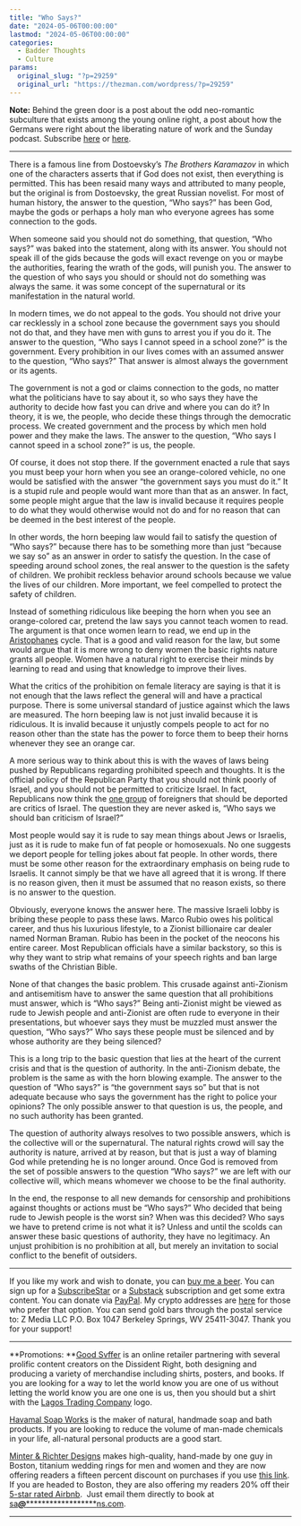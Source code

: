 ```yaml
---
title: "Who Says?"
date: "2024-05-06T00:00:00"
lastmod: "2024-05-06T00:00:00"
categories:
  - Badder Thoughts
  - Culture
params:
  original_slug: "?p=29259"
  original_url: "https://thezman.com/wordpress/?p=29259"
---
```


**Note:** Behind the green door is a post about the odd neo-romantic
subculture that exists among the young online right, a post about how
the Germans were right about the liberating nature of work and the
Sunday podcast. Subscribe
<a href="https://www.subscribestar.com/the-z-blog" rel="noopener"
target="_blank">here</a> or
<a href="https://thedissident.substack.com/" rel="noopener"
target="_blank">here</a>.

------------------------------------------------------------------------

There is a famous line from Dostoevsky’s *The Brothers Karamazov* in
which one of the characters asserts that if God does not exist, then
everything is permitted. This has been resaid many ways and attributed
to many people, but the original is from Dostoevsky, the great Russian
novelist. For most of human history, the answer to the question, “Who
says?” has been God, maybe the gods or perhaps a holy man who everyone
agrees has some connection to the gods.

When someone said you should not do something, that question, “Who
says?” was baked into the statement, along with its answer. You should
not speak ill of the gids because the gods will exact revenge on you or
maybe the authorities, fearing the wrath of the gods, will punish you.
The answer to the question of who says you should or should not do
something was always the same. it was some concept of the supernatural
or its manifestation in the natural world.

In modern times, we do not appeal to the gods. You should not drive your
car recklessly in a school zone because the government says you should
not do that, and they have men with guns to arrest you if you do it. The
answer to the question, “Who says I cannot speed in a school zone?” is
the government. Every prohibition in our lives comes with an assumed
answer to the question, “Who says?” That answer is almost always the
government or its agents.

The government is not a god or claims connection to the gods, no matter
what the politicians have to say about it, so who says they have the
authority to decide how fast you can drive and where you can do it? In
theory, it is we, the people, who decide these things through the
democratic process. We created government and the process by which men
hold power and they make the laws. The answer to the question, “Who says
I cannot speed in a school zone?” is us, the people.

Of course, it does not stop there. If the government enacted a rule that
says you must beep your horn when you see an orange-colored vehicle, no
one would be satisfied with the answer “the government says you must do
it.” It is a stupid rule and people would want more than that as an
answer. In fact, some people might argue that the law is invalid because
it requires people to do what they would otherwise would not do and for
no reason that can be deemed in the best interest of the people.

In other words, the horn beeping law would fail to satisfy the question
of “Who says?” because there has to be something more than just “because
we say so” as an answer in order to satisfy the question. In the case of
speeding around school zones, the real answer to the question is the
safety of children. We prohibit reckless behavior around schools because
we value the lives of our children. More important, we feel compelled to
protect the safety of children.

Instead of something ridiculous like beeping the horn when you see an
orange-colored car, pretend the law says you cannot teach women to read.
The argument is that once women learn to read, we end up in the
<a href="https://en.wikipedia.org/wiki/Assemblywomen" rel="noopener"
target="_blank">Aristophanes</a> cycle. That is a good and valid reason
for the law, but some would argue that it is more wrong to deny women
the basic rights nature grants all people. Women have a natural right to
exercise their minds by learning to read and using that knowledge to
improve their lives.

What the critics of the prohibition on female literacy are saying is
that it is not enough that the laws reflect the general will and have a
practical purpose. There is some universal standard of justice against
which the laws are measured. The horn beeping law is not just invalid
because it is ridiculous. It is invalid because it unjustly compels
people to act for no reason other than the state has the power to force
them to beep their horns whenever they see an orange car.

A more serious way to think about this is with the waves of laws being
pushed by Republicans regarding prohibited speech and thoughts. It is
the official policy of the Republican Party that you should not think
poorly of Israel, and you should not be permitted to criticize Israel.
In fact, Republicans now think the <a
href="https://www.rubio.senate.gov/rubio-to-blinken-revoke-visas-for-hamas-sympathizers/"
rel="noopener" target="_blank">one group</a> of foreigners that should
be deported are critics of Israel. The question they are never asked is,
“Who says we should ban criticism of Israel?”

Most people would say it is rude to say mean things about Jews or
Israelis, just as it is rude to make fun of fat people or homosexuals.
No one suggests we deport people for telling jokes about fat people. In
other words, there must be some other reason for the extraordinary
emphasis on being rude to Israelis. It cannot simply be that we have all
agreed that it is wrong. If there is no reason given, then it must be
assumed that no reason exists, so there is no answer to the question.

Obviously, everyone knows the answer here. The massive Israeli lobby is
bribing these people to pass these laws. Marco Rubio owes his political
career, and thus his luxurious lifestyle, to a Zionist billionaire car
dealer named Norman Braman. Rubio has been in the pocket of the neocons
his entire career. Most Republican officials have a similar backstory,
so this is why they want to strip what remains of your speech rights and
ban large swaths of the Christian Bible.

None of that changes the basic problem. This crusade against
anti-Zionism and antisemitism have to answer the same question that all
prohibitions must answer, which is “Who says?” Being anti-Zionist might
be viewed as rude to Jewish people and anti-Zionist are often rude to
everyone in their presentations, but whoever says they must be muzzled
must answer the question, “Who says?” Who says these people must be
silenced and by whose authority are they being silenced?

This is a long trip to the basic question that lies at the heart of the
current crisis and that is the question of authority. In the
anti-Zionism debate, the problem is the same as with the horn blowing
example. The answer to the question of “Who says?” is “the government
says so” but that is not adequate because who says the government has
the right to police your opinions? The only possible answer to that
question is us, the people, and no such authority has been granted.

The question of authority always resolves to two possible answers, which
is the collective will or the supernatural. The natural rights crowd
will say the authority is nature, arrived at by reason, but that is just
a way of blaming God while pretending he is no longer around. Once God
is removed from the set of possible answers to the question “Who says?”
we are left with our collective will, which means whomever we choose to
be the final authority.

In the end, the response to all new demands for censorship and
prohibitions against thoughts or actions must be “Who says?” Who decided
that being rude to Jewish people is the worst sin? When was this
decided? Who says we have to pretend crime is not what it is? Unless and
until the scolds can answer these basic questions of authority, they
have no legitimacy. An unjust prohibition is no prohibition at all, but
merely an invitation to social conflict to the benefit of outsiders.

------------------------------------------------------------------------

If you like my work and wish to donate, you can
<a href="https://www.buymeacoffee.com/mujolulu" rel="noopener"
target="_blank">buy me a beer</a>. You can sign up for a
<a href="https://www.subscribestar.com/the-z-blog" rel="noopener"
target="_blank">SubscribeStar</a> or a
<a href="https://thedissident.substack.com/" rel="noopener"
target="_blank">Substack</a> subscription and get some extra content.
You can donate via <a
href="https://www.paypal.com/donate/?cmd=_s-xclick&amp;hosted_button_id=UDAS2Q8JYA6CN&amp;source=url"
rel="noopener" target="_blank">PayPal</a>. My crypto addresses are
<a href="https://thezman.com/wordpress/?page_id=22713" rel="noopener"
target="_blank">here</a> for those who prefer that option. You can send
gold bars through the postal service to: Z Media LLC P.O. Box 1047
Berkeley Springs, WV 25411-3047. Thank you for your support!

------------------------------------------------------------------------

**Promotions: **<a href="https://goodsvffer.com/" rel="noopener" target="_blank">Good
Svffer</a> is an online retailer partnering with several prolific
content creators on the Dissident Right, both designing and producing a
variety of merchandise including shirts, posters, and books. If you are
looking for a way to let the world know you are one of us without
letting the world know you are one one is us, then you should but a
shirt with the
<a href="https://goodsvffer.com/products/lagos-trading-company"
rel="noopener" target="_blank">Lagos Trading Company</a> logo.

<a href="https://havamalsoapworks.com/" rel="noopener"
target="_blank">Havamal Soap Works</a> is the maker of natural, handmade
soap and bath products. If you are looking to reduce the volume of
man-made chemicals in your life, all-natural personal products are a
good start.

<a href="https://www.minterandrichterdesigns.com/"
rel="noreferrer nofollow noopener" target="_blank">Minter &amp; Richter
Designs</a> makes high-quality, hand-made by one guy in Boston, titanium
wedding rings for men and women and they are now offering readers a
fifteen percent discount on purchases if you use
<a href="https://www.minterandrichterdesigns.com/discount/ZMAN"
rel="noreferrer nofollow noopener" target="_blank">this link</a>.
<span class="highlight"><span class="colour"><span class="font"><span class="size">If
you are headed to Boston, they are also offering my readers 20% off
their <a
href="https://www.airbnb.com/users/7988017/listings?user_id=7988017&amp;s=3"
rel="noopener noreferrer" target="_blank">5-star rated Airbnb</a>.  Just
email them directly to book at
<a href="mailto:sa***@*********************ns.com"
data-original-string="f8iU+dKmSO3g6RneDkwFdg==cb7gPkXY0lJi+7hrlG7szhfI+iZWN8EarDAH4zX9nUwrHjEFR4d91QQCheVN9hKXdDE"><span
class="apbct-email-encoder"
data-original-string="hR2N9ORMUGzAxw1tSBjQVQ==cb7hmT0Ogk6JklYgpzuiyetbRBnw4EwOXwzPHwnN4oyipHlf9PCD45om0ZYK5bnd6jZ"
title="This contact has been encoded by Anti-Spam by CleanTalk. Click to decode. To finish the decoding make sure that JavaScript is enabled in your browser.">sa<span
class="apbct-blur">***</span>@<span
class="apbct-blur">*********************</span>ns.com</span></a>.</span></span></span></span>

------------------------------------------------------------------------
